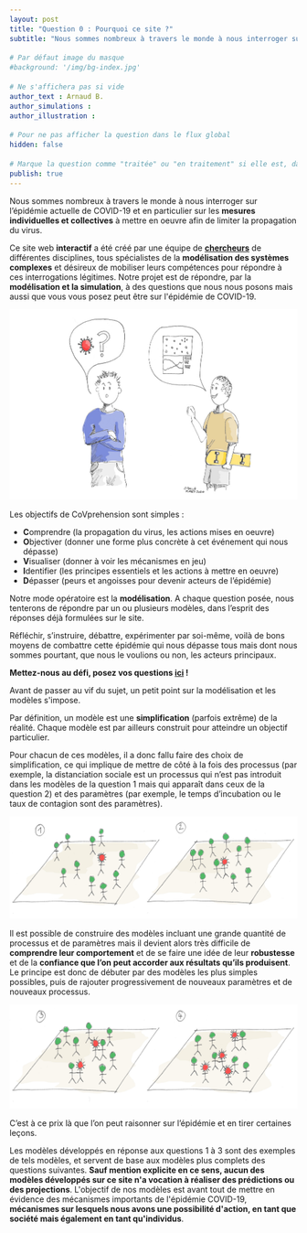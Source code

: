 ```yaml
---
layout: post
title: "Question 0 : Pourquoi ce site ?"
subtitle: "Nous sommes nombreux à travers le monde à nous interroger sur l’épidémie actuelle de COVID-19 et en particulier sur les mesures individuelles et collectives à mettre en oeuvre afin de limiter la propagation du virus."

# Par défaut image du masque
#background: '/img/bg-index.jpg'

# Ne s'affichera pas si vide
author_text : Arnaud B.
author_simulations :
author_illustration :

# Pour ne pas afficher la question dans le flux global
hidden: false

# Marque la question comme "traitée" ou "en traitement" si elle est, dans cette ordre, publiée ou non
publish: true
---
```


Nous sommes nombreux à travers le monde à nous interroger sur l’épidémie actuelle de COVID-19 et en particulier sur les **mesures individuelles et collectives** à mettre en oeuvre afin de limiter la propagation du virus. 

Ce site web **interactif** a été créé par une équipe de **[chercheurs](https://covprehension.org/about)** de différentes disciplines, tous spécialistes de la **modélisation des systèmes complexes** et désireux de mobiliser leurs compétences pour répondre à ces interrogations légitimes. Notre projet est de répondre, par la **modélisation et la simulation**, à des questions que nous nous posons mais aussi que vous vous posez peut être sur l'épidémie de COVID-19.

<img src="/img/posts/Q0_1.jpg" class="half-size">

Les objectifs de CoVprehension sont simples :
- **C**omprendre (la propagation du virus, les actions mises en oeuvre)
- **O**bjectiver (donner une forme plus concrète à cet événement qui nous dépasse)
- **V**isualiser (donner à voir les mécanismes en jeu)
- **I**dentifier (les principes essentiels et les actions à mettre en oeuvre)
- **D**épasser (peurs et angoisses pour devenir acteurs de l’épidémie)

Notre mode opératoire est la **modélisation**. A chaque question posée, nous tenterons de répondre par un ou plusieurs modèles, dans l’esprit des réponses déjà formulées sur le site.

Réfléchir, s’instruire, débattre, expérimenter par soi-même, voilà de bons moyens de combattre cette épidémie qui nous dépasse tous mais dont nous sommes pourtant, que nous le voulions ou non, les acteurs principaux.

**Mettez-nous au défi, posez vos questions [ici](https://framaforms.org/covprehension-mettez-nous-au-defi-posez-vos-questions-1585223922) !**

Avant de passer au vif du sujet, un petit point sur la modélisation et les modèles s'impose.

Par définition, un modèle est une **simplification** (parfois extrême) de la réalité. Chaque modèle est par ailleurs construit pour atteindre un objectif particulier. 

Pour chacun de ces modèles, il a donc fallu faire des choix de simplification, ce qui implique de mettre de côté à la fois des processus (par exemple, la distanciation sociale est un processus qui n’est pas introduit dans les modèles de la question 1 mais qui apparaît dans ceux de la question 2) et des paramètres (par exemple, le temps d’incubation ou le taux de contagion sont des paramètres).

<img src="/img/posts/Q1_4.jpg" class="full-size">

Il est possible de construire des modèles incluant une grande quantité de processus et de paramètres mais il devient alors très difficile de **comprendre leur comportement** et de se faire une idée de leur **robustesse** et de la **confiance que l’on peut accorder aux résultats qu’ils produisent**. Le principe est donc de débuter par des modèles les plus simples possibles, puis de rajouter progressivement de nouveaux paramètres et de nouveaux processus. 

<img src="/img/posts/Q1_5.jpg" class="full-size">

C’est à ce prix là que l’on peut raisonner sur l’épidémie et en tirer certaines leçons.

Les modèles développés en réponse aux questions 1 à 3 sont des exemples de tels modèles, et servent de base aux modèles plus complets des questions suivantes. **Sauf mention explicite en ce sens, aucun des modèles développés sur ce site n'a vocation à réaliser des prédictions ou des projections**. L'objectif de nos modèles est avant tout de mettre en évidence des mécanismes importants de l'épidémie COVID-19, **mécanismes sur lesquels nous avons une possibilité d'action, en tant que société mais également en tant qu'individus**. 




